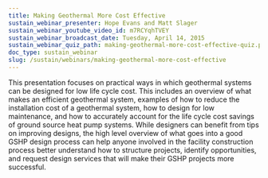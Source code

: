 ```yaml
---
title: Making Geothermal More Cost Effective
sustain_webinar_presenter: Hope Evans and Matt Slager
sustain_webinar_youtube_video_id: m7RCYqhTVEY
sustain_webinar_broadcast_date: Tuesday, April 14, 2015
sustain_webinar_quiz_path: making-geothermal-more-cost-effective-quiz.pdf
doc_type: sustain_webinar
slug: /sustain/webinars/making-geothermal-more-cost-effective
---
```


This presentation focuses on practical ways in which geothermal systems can be designed for low life cycle cost. This includes an overview of what makes an efficient geothermal system, examples of how to reduce the installation cost of a geothermal system, how to design for low maintenance, and how to accurately account for the life cycle cost savings of ground source heat pump systems. While designers can benefit from tips on improving designs, the high level overview of what goes into a good GSHP design process can help anyone involved in the facility construction process better understand how to structure projects, identify opportunities, and request design services that will make their GSHP projects more successful.

